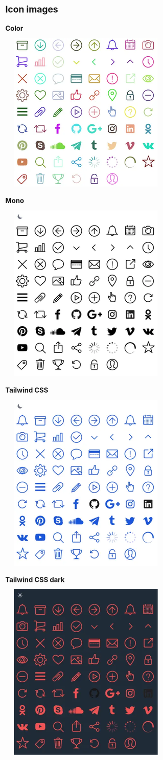 # Icon images

## Color

<p align="center">
<img width="450" src="https://raw.githubusercontent.com/shinokada/svelte-evil-icons/main/static/images/evil-color.webp" />
</p>

## Mono

<p align="center">
<img width="450" src="https://raw.githubusercontent.com/shinokada/svelte-evil-icons/main/static/images/evil-mono.webp" />
</p>

## Tailwind CSS

<p align="center">
<img width="450" src="https://raw.githubusercontent.com/shinokada/svelte-evil-icons/main/static/images/evil-tailwind.webp" />
</p>

## Tailwind CSS dark
<p align="center">
<img width="450" src="https://raw.githubusercontent.com/shinokada/svelte-evil-icons/main/static/images/evil-tailwind-dark.webp" />
</p>
